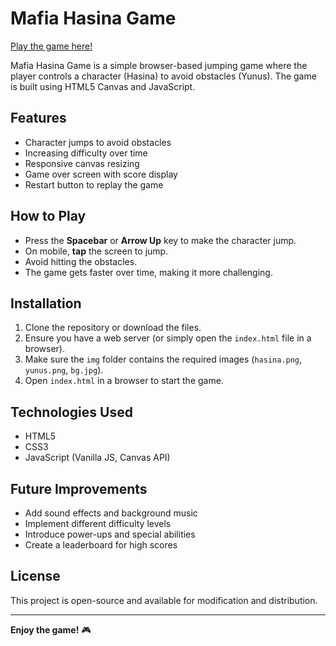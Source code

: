 # Mafia Hasina Game

[Play the game here!](https://hasina-game.netlify.app)

Mafia Hasina Game is a simple browser-based jumping game where the player controls a character (Hasina) to avoid obstacles (Yunus). The game is built using HTML5 Canvas and JavaScript.

## Features
- Character jumps to avoid obstacles
- Increasing difficulty over time
- Responsive canvas resizing
- Game over screen with score display
- Restart button to replay the game

## How to Play
- Press the **Spacebar** or **Arrow Up** key to make the character jump.
- On mobile, **tap** the screen to jump.
- Avoid hitting the obstacles.
- The game gets faster over time, making it more challenging.

## Installation
1. Clone the repository or download the files.
2. Ensure you have a web server (or simply open the `index.html` file in a browser).
3. Make sure the `img` folder contains the required images (`hasina.png`, `yunus.png`, `bg.jpg`).
4. Open `index.html` in a browser to start the game.

## Technologies Used
- HTML5
- CSS3
- JavaScript (Vanilla JS, Canvas API)

## Future Improvements
- Add sound effects and background music
- Implement different difficulty levels
- Introduce power-ups and special abilities
- Create a leaderboard for high scores

## License
This project is open-source and available for modification and distribution.

---
**Enjoy the game!** 🎮
